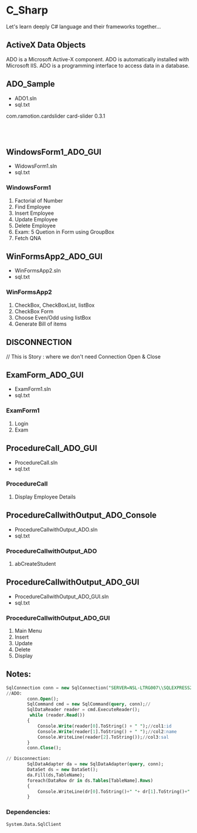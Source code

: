 # C_Sharp
Let's learn deeply C# language and their frameworks together...
## ActiveX Data Objects
ADO is a Microsoft Active-X component. ADO is automatically installed with Microsoft IIS. ADO is a programming interface to access data in a database.
<!--// ADO1.sql-->

## ADO_Sample
- ADO1.sln
- sql.txt
<!--Images-->

<dependency>
	<groupId>com.ramotion.cardslider</groupId>
	<artifactId>card-slider</artifactId>
	<version>0.3.1</version>
</dependency>

</br></br>

## WindowsForm1_ADO_GUI
- WidowsForm1.sln
- sql.txt
<!--Images-->
### WindowsForm1
1. Factorial of Number
2. Find Employee
3. Insert Employee
4. Update Employee
5. Delete Employee
6. Exam: 5 Quetion in Form using GroupBox
7. Fetch QNA

## WinFormsApp2_ADO_GUI
- WinFormsApp2.sln
- sql.txt
<!--Images-->
### WinFormsApp2
1. CheckBox, CheckBoxList, listBox
2. CheckBox Form
3. Choose Even/Odd using listBox
4. Generate Bill of items

## DISCONNECTION
// This is Story : where we don't need Connection Open & Close
<!--Images-->

## ExamForm_ADO_GUI
- ExamForm1.sln
- sql.txt
<!--Images-->
### ExamForm1
1. Login
1. Exam

## ProcedureCall_ADO_GUI
- ProcedureCall.sln
- sql.txt
<!--Images-->
### ProcedureCall
1. Display Employee Details

## ProcedureCallwithOutput_ADO_Console
- ProcedureCallwithOutput_ADO.sln
- sql.txt
<!--Images-->
### ProcedureCallwithOutput_ADO
1. abCreateStudent

## ProcedureCallwithOutput_ADO_GUI
- ProcedureCallwithOutput_ADO_GUI.sln
- sql.txt
<!--Images-->

### ProcedureCallwithOutput_ADO_GUI
1. Main Menu
2. Insert
3. Update
4. Delete
5. Display


<!--### ExamForm1
![ADO1 sql - Made with Clipchamp](https://user-images.githubusercontent.com/44496666/182043458-31e122c0-ee55-407e-8da9-db4b5f46c7da.gif)
Tables
![Exam Form - Made with Clipchamp](https://user-images.githubusercontent.com/44496666/182043462-b7c2393b-8eb4-49ba-a80f-64ec03333423.gif)
Running Application-->

## Notes:
```sql
SqlConnection conn = new SqlConnection("SERVER=NSL-LTRG007\\SQLEXPRESS2019;INITIAL CATALOG=TEST1;INTEGRATED SECURITY=TRUE");
//ADO:
        conn.Open();
        SqlCommand cmd = new SqlCommand(query, conn);//
        SqlDataReader reader = cmd.ExecuteReader();
         while (reader.Read())
        {
            Console.Write(reader[0].ToString() + " ");//col1:id
            Console.Write(reader[1].ToString() + " ");//col2:name
            Console.WriteLine(reader[2].ToString());//col3:sal
        }
        conn.Close();

// Disconnection:
        SqlDataAdapter da = new SqlDataAdapter(query, conn);
        DataSet ds = new DataSet();
        da.Fill(ds,TableName);
        foreach(DataRow dr in ds.Tables[TableName].Rows)
        {
            Console.WriteLine(dr[0].ToString()+" "+ dr[1].ToString()+" "+ dr[2].ToString());
        }
```
### Dependencies:
    System.Data.SqlClient